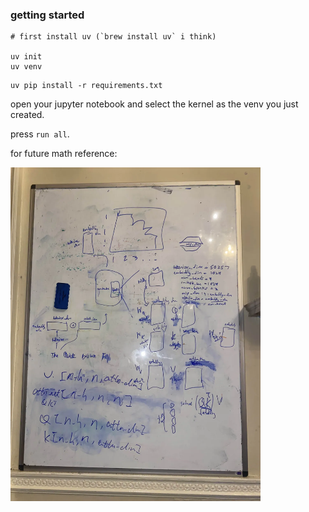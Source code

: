 ### getting started

```
# first install uv (`brew install uv` i think)

uv init
uv venv
```
```
uv pip install -r requirements.txt
```


open your jupyter notebook and select the kernel as the venv you just created.

press `run all`.

for future math reference:

<img src="whiteboard.webp" width="400"/>